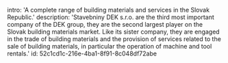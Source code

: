 intro: 'A complete range of building materials and services in the Slovak Republic.'
description: 'Stavebniny DEK s.r.o. are the third most important company of the DEK group, they are the second largest player on the Slovak building materials market. Like its sister company, they are engaged in the trade of building materials and the provision of services related to the sale of building materials, in particular the operation of machine and tool rentals.'
id: 52c1cd1c-216e-4ba1-8f91-8c048df72abe
